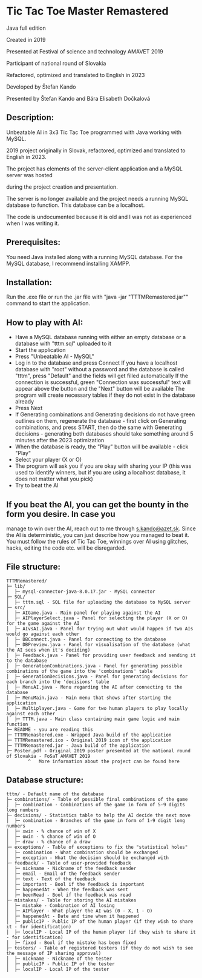 # Tic Tac Toe Master Remastered

Java full edition


Created in 2019


Presented at Festival of science and technology AMAVET 2019

Participant of national round of Slovakia

Refactored, optimized and translated to English in 2023


Developed by Štefan Kando

Presented by Štefan Kando and Bára Elisabeth Dočkalová


## Description:
Unbeatable AI in 3x3 Tic Tac Toe programmed with Java working with MySQL.

2019 project originally in Slovak, refactored, optimized and translated to English in 2023.

The project has elements of the server-client application and a MySQL server was hosted

during the project creation and presentation. 

The server is no longer available and the project needs a running MySQL database to function. This database can be a localhost.

The code is undocumented because it is old and I was not as experienced when I was writing it.


## Prerequisites:
You need Java installed along with a running MySQL database.
For the MySQL database, I recommend installing XAMPP.


## Installation:
Run the .exe file or run the .jar file with 
"java -jar "TTTMRemastered.jar"" command to start the application.


## How to play with AI:
- Have a MySQL database running
with either an empty database or a database with "tttm.sql" uploaded to it
- Start the application
- Press "Unbeatable AI - MySQL"
- Log in to the database and press Connect
If you have a localhost database with "root" without a password and the database
is called "tttm", press "Default" and the fields will get filled automatically
If the connection is successful, green "Connection was successful" text
will appear above the button and the "Next" button will be available
The program will create necessary tables if they do not exist in the database already
- Press Next
- If Generating combinations and Generating decisions do not have green outlines
on them, regenerate the database - first click on Generating combinations, and press START,
then do the same with Generating decisions - generating both databases should take
something around 5 minutes after the 2023 optimization
- When the database is ready, the "Play" button will be available - click "Play"
- Select your player (X or O)
- The program will ask you if you are okay with sharing your IP (this was used
to identify winners, but if you are using a localhost database, it does not matter what you pick)
- Try to beat the AI


## If you beat the AI, you can get the bounty in the form you desire. In case you
manage to win over the AI, reach out to me through s.kando@azet.sk.
Since the AI is deterministic, you can just describe how you managed to beat it.
You must follow the rules of Tic Tac Toe, winnings over AI using glitches, hacks,
editing the code etc. will be disregarded.



## File structure:
```
TTTMRemastered/
├─ lib/
│  ├─ mysql-connector-java-8.0.17.jar - MySQL connector
├─ SQL/
│  ├─ tttm.sql - SQL file for uploading the database to MySQL server
├─ src/
│  ├─ AIGame.java - Main panel for playing against the AI
│  ├─ AIPlayerSelect.java - Panel for selecting the player (X or O) for the game against the AI
│  ├─ AIvsAI.java - Panel for trying out what would happen if two AIs would go against each other
│  ├─ DBConnect.java - Panel for connecting to the database
│  ├─ DBPreview.java - Panel for visualisation of the database (what the AI sees when it's deciding)
│  ├─ Feedback.java - Panel for providing user feedback and sending it to the database
│  ├─ GenerationCombinations.java - Panel for generating possible combinations of the game into the 'combinations' table
│  ├─ GenerationDecisions.java - Panel for generating decisions for each branch into the 'decisions' table
│  ├─ MenuAI.java - Menu regarding the AI after connecting to the database
│  ├─ MenuMain.java - Main menu that shows after starting the application
│  ├─ Multiplayer.java - Game for two human players to play locally against each other
│  ├─ TTTM.java - Main class containing main game logic and main function
├─ README - you are reading this
├─ TTTMRemastered.exe - Wrapped Java build of the application
├─ TTTMRemastered.ico - Original 2019 icon of the application
├─ TTTMRemastered.jar - Java build of the application
├─ Poster.pdf - Original 2019 poster presented at the national round of Slovakia - FoSaT AMAVET 2019
		^	More information about the project can be found here
```

## Database structure:
```
tttm/ - Default name of the database
├─ combinations/ - Table of possible final combinations of the game
│  ├─ combination - Combinations of the game in form of 5-9 digits long numbers
├─ decisions/ - Statistics table to help the AI decide the next move
│  ├─ combination - Branches of the game in form of 1-9 digit long numbers
│  ├─ xwin - % chance of win of X
│  ├─ owin - % chance of win of O
│  ├─ draw - % chance of a draw
├─ exceptions/ - Table of exceptions to fix the "statistical holes"
│  ├─ combination - What combination should be exchanged
│  ├─ exception - What the decision should be exchanged with
├─ feedback/ - Table of user-provided feedback
│  ├─ nickname - Nickname of the feedback sender
│  ├─ email - Email of the feedback sender
│  ├─ text - Text of the feedback
│  ├─ important - Bool if the feedback is important
│  ├─ happenedAt - When the feedback was sent
│  ├─ beenRead - Bool if the feedback was read
├─ mistakes/ - Table for storing the AI mistakes
│  ├─ mistake - Combination of AI losing
│  ├─ AIPlayer - What player the AI was (0 - X, 1 - O)
│  ├─ happenedAt - Date and time when it happened
│  ├─ publicIP - Public IP of the human player (if they wish to share it - for identification)
│  ├─ localIP - Local IP of the human player (if they wish to share it - for identification)
│  ├─ fixed - Bool if the mistake has been fixed
├─ testers/ - Table of registered testers (if they do not wish to see the message of IP sharing approval)
│  ├─ nickname - Nickname of the tester
│  ├─ publicIP - Public IP of the tester
│  ├─ localIP - Local IP of the tester
```
